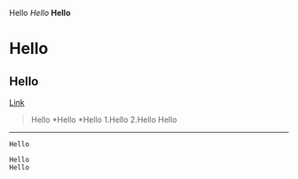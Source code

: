Hello
*Hello*
**Hello**
# Hello
## Hello
[Link](google.com)
>Hello
*Hello
*Hello
1.Hello
2.Hello
Hello
---
`Hello`
```
Hello
Hello
```
